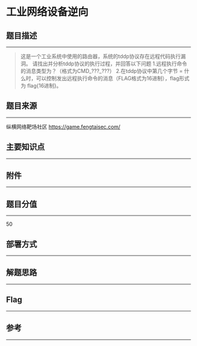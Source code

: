 # 工业网络设备逆向

## 题目描述
---
> 这是一个工业系统中使用的路由器，系统的tddp协议存在远程代码执行漏洞。 请找出并分析tddp协议的执行过程，并回答以下问题 1.远程执行命令的消息类型为？（格式为CMD_???_???） 2.在tddp协议中第几个字节 = 什么时，可以控制发出远程执行命令的消息（FLAG格式为16进制），flag形式为 flag{16进制}。

## 题目来源
---
纵横网络靶场社区 https://game.fengtaisec.com/

## 主要知识点
---


## 附件
---


## 题目分值
---
50

## 部署方式
---


## 解题思路
---


## Flag
---


## 参考
---
